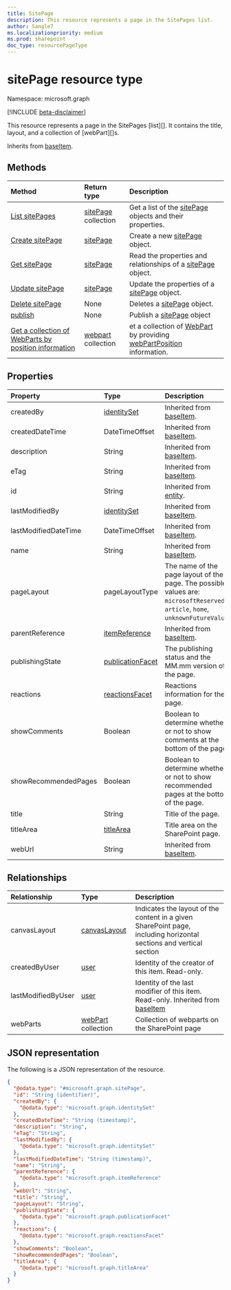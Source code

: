 ```yaml
---
title: SitePage
description: This resource represents a page in the SitePages list.
author: Sangle7
ms.localizationpriority: medium
ms.prod: sharepoint
doc_type: resourcePageType
---
```


# sitePage resource type

Namespace: microsoft.graph

[!INCLUDE [beta-disclaimer](../../includes/beta-disclaimer.md)]

This resource represents a page in the SitePages [list][].
It contains the title, layout, and a collection of [webPart][]s.

Inherits from [baseItem](../resources/baseitem.md).

## Methods
|Method|Return type|Description|
|:---|:---|:---|
|[List sitePages](../api/site-list-pages.md)|[sitePage](../resources/sitepage.md) collection|Get a list of the [sitePage](../resources/sitepage.md) objects and their properties.|
|[Create sitePage](../api/site-post-pages.md)|[sitePage](../resources/sitepage.md)|Create a new [sitePage](../resources/sitepage.md) object.|
|[Get sitePage](../api/sitepage-get.md)|[sitePage](../resources/sitepage.md)|Read the properties and relationships of a [sitePage](../resources/sitepage.md) object.|
|[Update sitePage](../api/sitepage-update.md)|[sitePage](../resources/sitepage.md)|Update the properties of a [sitePage](../resources/sitepage.md) object.|
|[Delete sitePage](../api/site-delete-pages.md)|None|Deletes a [sitePage](../resources/sitepage.md) object.|
|[publish](../api/sitepage-publish.md)|None|Publish a [sitePage](../resources/sitepage.md) object|
|[Get a collection of WebParts by position information](../api/sitepage-getWebPartsByPosition.md)|[webpart](../resources/webpart.md) collection|et a collection of [WebPart](../resources/webpart.md) by providing [webPartPosition](../resources/webpartposition.md) information.|

## Properties
|Property|Type|Description|
|:---|:---|:---|
|createdBy|[identitySet](../resources/intune-identityset.md)| Inherited from [baseItem](../resources/baseitem.md).|
|createdDateTime|DateTimeOffset| Inherited from [baseItem](../resources/baseitem.md).|
|description|String|Inherited from [baseItem](../resources/baseitem.md).|
|eTag|String|Inherited from [baseItem](../resources/baseitem.md).|
|id|String|Inherited from [entity](../resources/entity.md).|
|lastModifiedBy|[identitySet](../resources/intune-identityset.md)|Inherited from [baseItem](../resources/baseitem.md).|
|lastModifiedDateTime|DateTimeOffset|Inherited from [baseItem](../resources/baseitem.md).|
|name|String|Inherited from [baseItem](../resources/baseitem.md).|
|pageLayout|pageLayoutType|The name of the page layout of the page. The possible values are: `microsoftReserved`, `article`, `home`, `unknownFutureValue`.|
|parentReference|[itemReference](../resources/itemreference.md)| Inherited from [baseItem](../resources/baseitem.md).|
|publishingState|[publicationFacet](../resources/publicationfacet.md)|The publishing status and the MM.mm version of the page. |
|reactions|[reactionsFacet](../resources/reactionsfacet.md)|Reactions information for the page.|
|showComments|Boolean|Boolean to determine whether or not to show comments at the bottom of the page. |
|showRecommendedPages|Boolean|Boolean to determine whether or not to show recommended pages at the bottom of the page.|
|title|String|Title of the page.|
|titleArea|[titleArea](../resources/titlearea.md)|Title area on the SharePoint page.|
|webUrl|String|Inherited from [baseItem](../resources/baseitem.md).|

## Relationships
|Relationship|Type|Description|
|:---|:---|:---|
|canvasLayout|[canvasLayout](../resources/canvaslayout.md)|Indicates the layout of the content in a given SharePoint page, including horizontal sections and vertical section |
|createdByUser|[user](../resources/user.md)|Identity of the creator of this item. Read-only.         |Inherited from [baseItem](../resources/baseitem.md)|
|lastModifiedByUser|[user](../resources/user.md)| Identity of the last modifier of this item. Read-only. Inherited from [baseItem](../resources/baseitem.md)|
|webParts|[webPart](../resources/webpart.md) collection| Collection of webparts on the SharePoint page |

## JSON representation
The following is a JSON representation of the resource.
<!-- {
  "blockType": "resource",
  "keyProperty": "id",
  "@odata.type": "microsoft.graph.sitePage",
  "baseType": "microsoft.graph.baseItem",
  "openType": true
}
-->
``` json
{
  "@odata.type": "#microsoft.graph.sitePage",
  "id": "String (identifier)",
  "createdBy": {
    "@odata.type": "microsoft.graph.identitySet"
  },
  "createdDateTime": "String (timestamp)",
  "description": "String",
  "eTag": "String",
  "lastModifiedBy": {
    "@odata.type": "microsoft.graph.identitySet"
  },
  "lastModifiedDateTime": "String (timestamp)",
  "name": "String",
  "parentReference": {
    "@odata.type": "microsoft.graph.itemReference"
  },
  "webUrl": "String",
  "title": "String",
  "pageLayout": "String",
  "publishingState": {
    "@odata.type": "microsoft.graph.publicationFacet"
  },
  "reactions": {
    "@odata.type": "microsoft.graph.reactionsFacet"
  },
  "showComments": "Boolean",
  "showRecommendedPages": "Boolean",
  "titleArea": {
    "@odata.type": "microsoft.graph.titleArea"
  }
}
```